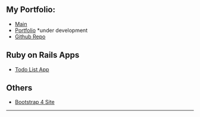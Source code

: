 ## My Portfolio:

- [Main](https://sephdev.github.io)
- [Portfolio](https://sephdev.github.io/_portfolio) *under development
- [Github Repo](https://github.com/sephdev)

## Ruby on Rails Apps

- [Todo List App](https://jt-todolist.herokuapp.com)

## Others
- [Bootstrap 4 Site](https://sephdev.github.io/jt-bootstrap4)


**************************************************************

